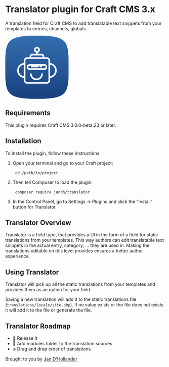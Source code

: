 # Translator plugin for Craft CMS 3.x

A translation field for Craft CMS to add translatable text snippets from your templates to entries, channels, globals.

![Screenshot](resources/img/translator.svg)

## Requirements

This plugin requires Craft CMS 3.0.0-beta.23 or later.

## Installation

To install the plugin, follow these instructions.

1. Open your terminal and go to your Craft project:

        cd /path/to/project

2. Then tell Composer to load the plugin:

        composer require jandh/translator

3. In the Control Panel, go to Settings → Plugins and click the “Install” button for Translator.

## Translator Overview

Translator is a field type, that provides a UI in the form of a field for static translations from your templates. This way authors can edit translatable text snippets in the actual entry, category, ... they are used in. Making the translations editable on this level provides ensures a better author experience.

## Using Translator

Translator will pick up all the static translations from your templates and provides them as an option for your field.

Saving a new translation will add it to the static translations file (`translations/locale/site.php`). If no value exists or the file does not exists it will add it to the file or generate the file.


## Translator Roadmap

* 🚀 Release it
* 👀 Add modules folder to the translation sources
* 🔝 Drag and drop order of translations

Brought to you by [Jan D'Hollander](https://www.thebasement.be/)
